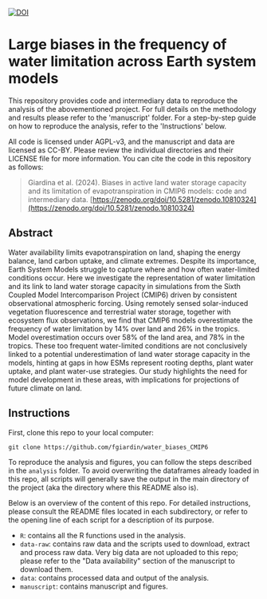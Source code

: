 [![DOI](https://zenodo.org/badge/770497573.svg)](https://zenodo.org/doi/10.5281/zenodo.10810324)
# Large biases in the frequency of water limitation across Earth system models
This repository provides code and intermediary data to reproduce the analysis of the abovementioned project. For full details on the methodology and results please refer to the 'manuscript' folder. For a step-by-step guide on how to reproduce the analysis, refer to the 'Instructions' below.

All code is licensed under AGPL-v3, and the manuscript and data are licensed as CC-BY. Please review the individual directories and their LICENSE file for more information. You can cite the code in this repository as follows:
> Giardina et al. (2024). Biases in active land water storage capacity and its limitation of evapotranspiration in CMIP6 models: code and intermediary data. [https://zenodo.org/doi/10.5281/zenodo.10810324](https://zenodo.org/doi/10.5281/zenodo.10810324)


## Abstract
Water availability limits evapotranspiration on land, shaping the energy balance, land carbon uptake, and climate extremes. Despite its importance, Earth System Models struggle to capture where and how often water-limited conditions occur. Here we investigate the representation of water limitation and its link to land water storage capacity in simulations from the Sixth Coupled Model Intercomparison Project (CMIP6) driven by consistent observational atmospheric forcing. Using remotely sensed solar-induced vegetation fluorescence and terrestrial water storage, together with ecosystem flux observations, we find that CMIP6 models overestimate the frequency of water limitation by 14% over land and 26% in the tropics. Model overestimation occurs over 58% of the land area, and 78% in the tropics. These too frequent water-limited conditions are not conclusively linked to a potential underestimation of land water storage capacity in the models, hinting at gaps in how ESMs represent rooting depths, plant water uptake, and plant water-use strategies. Our study highlights the need for model development in these areas, with implications for projections of future climate on land.


## Instructions
First, clone this repo to your local computer:

```
git clone https://github.com/fgiardin/water_biases_CMIP6
```

To reproduce the analysis and figures, you can follow the steps described in the `analysis` folder. To avoid overwriting the dataframes already loaded in this repo, all scripts will generally save the output in the main directory of the project (aka the directory where this README also is). 

Below is an overview of the content of this repo. For detailed instructions, please consult the README files located in each subdirectory, or refer to the opening line of each script for a description of its purpose.

* `R`: contains all the R functions used in the analysis.
* `data-raw`: contains raw data and the scripts used to download, extract and process raw data. Very big data are not uploaded to this repo; please refer to the "Data availability" section of the manuscript to download them.
* `data`: contains processed data and output of the analysis.
* `manuscript`: contains manuscript and figures.

